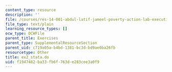 ```yaml
---
content_type: resource
description: ''
file: /courses/res-14-001-abdul-latif-jameel-poverty-action-lab-executive-training-evaluating-social-programs-2009-spring-2009/f1947482ba33fb6f763de283cee3a0f9_ex2_stata.do
file_type: text/plain
learning_resource_types: []
ocw_type: OCWFile
parent_title: Exercises
parent_type: SupplementalResourceSection
parent_uid: c719a05a-b4bd-1381-bc3d-bd9ae0ba26fb
resourcetype: Other
title: ex2_stata.do
uid: f1947482-ba33-fb6f-763d-e283cee3a0f9
---
```

